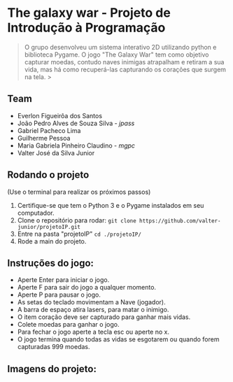 # The galaxy war - Projeto de Introdução à Programação

>O grupo desenvolveu um sistema interativo 2D utilizando python e biblioteca Pygame. O jogo "The Galaxy War" tem como objetivo capturar moedas, contudo naves inimigas atrapalham e retiram a sua vida, mas há como recuperá-las capturando os corações que surgem na tela. >
>

## Team

- Everlon Figueirôa dos Santos 
-  João Pedro Alves de Souza Silva - *jpass*
- Gabriel Pacheco Lima
- Guilherme Pessoa
- Maria Gabriela Pinheiro Claudino - *mgpc*
- Valter José da Silva Junior

## Rodando o projeto

(Use o terminal para realizar os próximos passos)

1. Certifique-se que tem o Python 3 e o Pygame instalados em seu computador.
2. Clone o repositório para rodar:
`git clone https://github.com/valter-junior/projetoIP.git`
3. Entre na pasta "projetoIP"
`cd ./projetoIP/`
4. Rode a main do projeto. 

## Instruções do jogo:
- Aperte Enter para iniciar o jogo. 
- Aperte F para sair do jogo a qualquer momento.
- Aperte P para pausar o jogo.
- As setas do teclado movimentam a Nave (jogador). 
- A barra de espaço atira lasers, para matar o inimigo.
- O item coração deve ser capturado para ganhar mais vidas. 
- Colete moedas para ganhar o jogo. 
- Para fechar o jogo aperte a tecla esc ou aperte no x.
- O jogo termina quando todas as vidas se esgotarem ou quando forem capturadas 999 moedas. 

## Imagens do projeto:
